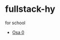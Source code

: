 # fullstack-hy
for school

* [Osa 0](https://github.com/klaufred/fullstack-hy/blob/master/Osat/0/osa0.pdf)
